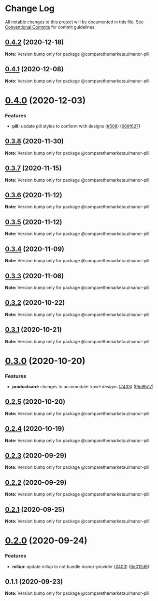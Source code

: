 # Change Log

All notable changes to this project will be documented in this file.
See [Conventional Commits](https://conventionalcommits.org) for commit guidelines.

## [0.4.2](https://github.com/comparethemarketau/manor-react/compare/@comparethemarketau/manor-pill@0.4.1...@comparethemarketau/manor-pill@0.4.2) (2020-12-18)

**Note:** Version bump only for package @comparethemarketau/manor-pill





## [0.4.1](https://github.com/comparethemarketau/manor-react/compare/@comparethemarketau/manor-pill@0.4.0...@comparethemarketau/manor-pill@0.4.1) (2020-12-08)

**Note:** Version bump only for package @comparethemarketau/manor-pill





# [0.4.0](https://github.com/comparethemarketau/manor-react/compare/@comparethemarketau/manor-pill@0.3.8...@comparethemarketau/manor-pill@0.4.0) (2020-12-03)


### Features

* **pill:** update pill styles to conform with designs ([#508](https://github.com/comparethemarketau/manor-react/issues/508)) ([669f627](https://github.com/comparethemarketau/manor-react/commit/669f627e45ddee1dd5e354300c29e83d39792934))





## [0.3.8](https://github.com/comparethemarketau/manor-react/compare/@comparethemarketau/manor-pill@0.3.7...@comparethemarketau/manor-pill@0.3.8) (2020-11-30)

**Note:** Version bump only for package @comparethemarketau/manor-pill





## [0.3.7](https://github.com/comparethemarketau/manor-react/compare/@comparethemarketau/manor-pill@0.3.6...@comparethemarketau/manor-pill@0.3.7) (2020-11-15)

**Note:** Version bump only for package @comparethemarketau/manor-pill





## [0.3.6](https://github.com/comparethemarketau/manor-react/compare/@comparethemarketau/manor-pill@0.3.5...@comparethemarketau/manor-pill@0.3.6) (2020-11-12)

**Note:** Version bump only for package @comparethemarketau/manor-pill





## [0.3.5](https://github.com/comparethemarketau/manor-react/compare/@comparethemarketau/manor-pill@0.3.4...@comparethemarketau/manor-pill@0.3.5) (2020-11-12)

**Note:** Version bump only for package @comparethemarketau/manor-pill





## [0.3.4](https://github.com/comparethemarketau/manor-react/compare/@comparethemarketau/manor-pill@0.3.3...@comparethemarketau/manor-pill@0.3.4) (2020-11-09)

**Note:** Version bump only for package @comparethemarketau/manor-pill





## [0.3.3](https://github.com/comparethemarketau/manor-react/compare/@comparethemarketau/manor-pill@0.3.2...@comparethemarketau/manor-pill@0.3.3) (2020-11-06)

**Note:** Version bump only for package @comparethemarketau/manor-pill





## [0.3.2](https://github.com/comparethemarketau/manor-react/compare/@comparethemarketau/manor-pill@0.3.1...@comparethemarketau/manor-pill@0.3.2) (2020-10-22)

**Note:** Version bump only for package @comparethemarketau/manor-pill





## [0.3.1](https://github.com/comparethemarketau/manor-react/compare/@comparethemarketau/manor-pill@0.3.0...@comparethemarketau/manor-pill@0.3.1) (2020-10-21)

**Note:** Version bump only for package @comparethemarketau/manor-pill





# [0.3.0](https://github.com/comparethemarketau/manor-react/compare/@comparethemarketau/manor-pill@0.2.5...@comparethemarketau/manor-pill@0.3.0) (2020-10-20)


### Features

* **productcard:** changes to accomodate travel designs ([#433](https://github.com/comparethemarketau/manor-react/issues/433)) ([95d9b17](https://github.com/comparethemarketau/manor-react/commit/95d9b175634f2bacdaf6c13c948a38cd3d8e34d0))





## [0.2.5](https://github.com/comparethemarketau/manor-react/compare/@comparethemarketau/manor-pill@0.2.4...@comparethemarketau/manor-pill@0.2.5) (2020-10-20)

**Note:** Version bump only for package @comparethemarketau/manor-pill





## [0.2.4](https://github.com/comparethemarketau/manor-react/compare/@comparethemarketau/manor-pill@0.2.3...@comparethemarketau/manor-pill@0.2.4) (2020-10-19)

**Note:** Version bump only for package @comparethemarketau/manor-pill





## [0.2.3](https://github.com/comparethemarketau/manor-react/compare/@comparethemarketau/manor-pill@0.2.2...@comparethemarketau/manor-pill@0.2.3) (2020-09-29)

**Note:** Version bump only for package @comparethemarketau/manor-pill





## [0.2.2](https://github.com/comparethemarketau/manor-react/compare/@comparethemarketau/manor-pill@0.2.1...@comparethemarketau/manor-pill@0.2.2) (2020-09-29)

**Note:** Version bump only for package @comparethemarketau/manor-pill





## [0.2.1](https://github.com/comparethemarketau/manor-react/compare/@comparethemarketau/manor-pill@0.2.0...@comparethemarketau/manor-pill@0.2.1) (2020-09-25)

**Note:** Version bump only for package @comparethemarketau/manor-pill





# [0.2.0](https://github.com/comparethemarketau/manor-react/compare/@comparethemarketau/manor-pill@0.1.1...@comparethemarketau/manor-pill@0.2.0) (2020-09-24)


### Features

* **rollup:** update rollup to not bundle manor-provider ([#403](https://github.com/comparethemarketau/manor-react/issues/403)) ([0e012d6](https://github.com/comparethemarketau/manor-react/commit/0e012d6fbadcf0ec99857c22e148cacd6265b60a))





## 0.1.1 (2020-09-23)

**Note:** Version bump only for package @comparethemarketau/manor-pill
